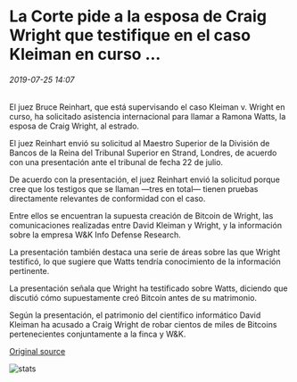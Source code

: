 # La Corte pide a la esposa de Craig Wright que testifique en el caso Kleiman en curso ...

###### 2019-07-25 14:07

El juez Bruce Reinhart, que está supervisando el caso Kleiman v. Wright en curso, ha solicitado asistencia internacional para llamar a Ramona Watts, la esposa de Craig Wright, al estrado.

El juez Reinhart envió su solicitud al Maestro Superior de la División de Bancos de la Reina del Tribunal Superior en Strand, Londres, de acuerdo con una presentación ante el tribunal de fecha 22 de julio.

De acuerdo con la presentación, el juez Reinhart envió la solicitud porque cree que los testigos que se llaman —tres en total— tienen pruebas directamente relevantes de conformidad con el caso.

Entre ellos se encuentran la supuesta creación de Bitcoin de Wright, las comunicaciones realizadas entre David Kleiman y Wright, y la información sobre la empresa W&K Info Defense Research.

La presentación también destaca una serie de áreas sobre las que Wright testificó, lo que sugiere que Watts tendría conocimiento de la información pertinente.

La presentación señala que Wright ha testificado sobre Watts, diciendo que discutió cómo supuestamente creó Bitcoin antes de su matrimonio.

Según la presentación, el patrimonio del científico informático David Kleiman ha acusado a Craig Wright de robar cientos de miles de Bitcoins pertenecientes conjuntamente a la finca y W&K.

[Original source](https://cointelegraph.com/news/court-calls-on-craig-wrights-wife-to-testify-in-ongoing-kleiman-case)

![stats](https://c.statcounter.com/11760860/0/a89fa40b/1/ "stats")